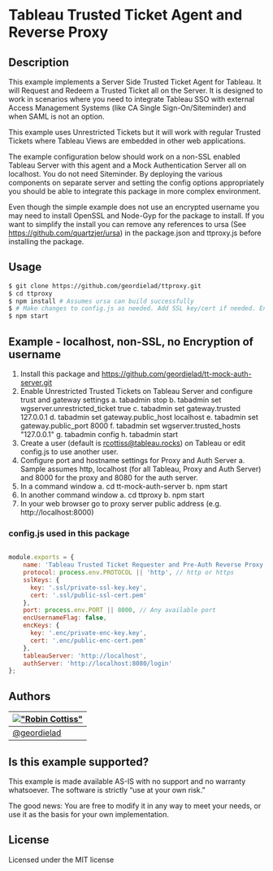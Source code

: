 # Tableau Trusted Ticket Agent and Reverse Proxy
## Description
This example implements a Server Side Trusted Ticket Agent for Tableau. It will Request and Redeem a Trusted Ticket all on the Server. It is designed to work in scenarios where you need to integrate Tableau SSO with external Access Management Systems (like CA Single Sign-On/Siteminder) and when SAML is not an option.

This example uses Unrestricted Tickets but it will work with regular Trusted Tickets where Tableau Views are embedded in other web applications.

The example configuration below should work on a non-SSL enabled Tableau Server with this agent and a Mock Authentication Server all on localhost. You do not need Siteminder. By deploying the various components on separate server and setting the config options appropriately you should be able to integrate this package in more complex environment.

Even though the simple example does not use an encrypted username you may need to install OpenSSL and Node-Gyp for the package to install. If you want to simplify the install you can remove any references to ursa (See https://github.com/quartzjer/ursa) in the package.json and ttproxy.js before installing the package.

## Usage

```bash
$ git clone https://github.com/geordielad/ttproxy.git
$ cd ttproxy
$ npm install # Assumes ursa can build successfully
$ # Make changes to config.js as needed. Add SSL key/cert if needed. Enable Encryption of username
$ npm start
```

## Example - localhost, non-SSL, no Encryption of username

1. Install this package and https://github.com/geordielad/tt-mock-auth-server.git
2. Enable Unrestricted Trusted Tickets on Tableau Server and configure trust and gateway settings
    a. tabadmin stop
    b. tabadmin set wgserver.unrestricted_ticket true
    c. tabadmin set gateway.trusted 127.0.0.1
    d. tabadmin set gateway.public_host localhost
    e. tabadmin set gateway.public_port 8000
    f. tabadmin set wgserver.trusted_hosts "127.0.0.1"
    g. tabadmin config
    h. tabadmin start
3. Create a user (default is rcottiss@tableau.rocks) on Tableau or edit config.js to use another user.
4. Configure port and hostname settings for Proxy and Auth Server
    a. Sample assumes http, localhost (for all Tableau, Proxy and Auth Server) and 8000 for the proxy and 8080 for the auth server.
5.	In a command window
    a. cd tt-mock-auth-server
    b. npm start
6. In another command window
    a. cd ttproxy
    b. npm start
7.	In your web browser go to proxy server public address (e.g. http://localhost:8000)

### config.js used in this package

```javascript

module.exports = {
    name: 'Tableau Trusted Ticket Requester and Pre-Auth Reverse Proxy',
    protocol: process.env.PROTOCOL || 'http', // http or https
    sslKeys: {
      key: '.ssl/private-ssl-key.key',
      cert: '.ssl/public-ssl-cert.pem'
    },
    port: process.env.PORT || 8000, // Any available port
    encUsernameFlag: false,
    encKeys: {
      key: '.enc/private-enc-key.key',
      cert: '.enc/public-enc-cert.pem'
    },
    tableauServer: 'http://localhost',
    authServer: 'http://localhost:8080/login'
};

```

## Authors

| [!["Robin Cottiss"](http://gravatar.com/avatar/b7ccc70dfdbfc700d88c1ca246fa4946.png?s=60)](http://tableau.com "Robin Cottiss <rcottiss@tableau.com>") |
|---|
| [@geordielad](https://twitter.com/geordielad) |

## Is this example supported?

This example is made available AS-IS with no support and no warranty whatsoever. The software is strictly “use at your own risk.”

The good news: You are free to modify it in any way to meet your needs, or use it as the basis for your own implementation.

## License

Licensed under the MIT license
